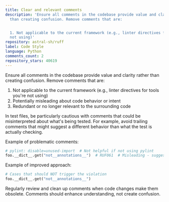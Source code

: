 ```yaml
---
title: Clear and relevant comments
description: 'Ensure all comments in the codebase provide value and clarity rather
  than creating confusion. Remove comments that are:


  1. Not applicable to the current framework (e.g., linter directives for tools you''re
  not using)'
repository: astral-sh/ruff
label: Code Style
language: Python
comments_count: 2
repository_stars: 40619
---
```


Ensure all comments in the codebase provide value and clarity rather than creating confusion. Remove comments that are:

1. Not applicable to the current framework (e.g., linter directives for tools you're not using)
2. Potentially misleading about code behavior or intent
3. Redundant or no longer relevant to the surrounding code

In test files, be particularly cautious with comments that could be misinterpreted about what's being tested. For example, avoid trailing comments that might suggest a different behavior than what the test is actually checking.

Example of problematic comments:
```python
# pylint: disable=unused-import  # Not helpful if not using pylint
foo.__dict__.get("not__annotations__")  # RUF061  # Misleading - suggests this should trigger a warning
```

Example of improved approach:
```python
# Cases that should NOT trigger the violation
foo.__dict__.get("not__annotations__")
```

Regularly review and clean up comments when code changes make them obsolete. Comments should enhance understanding, not create confusion.